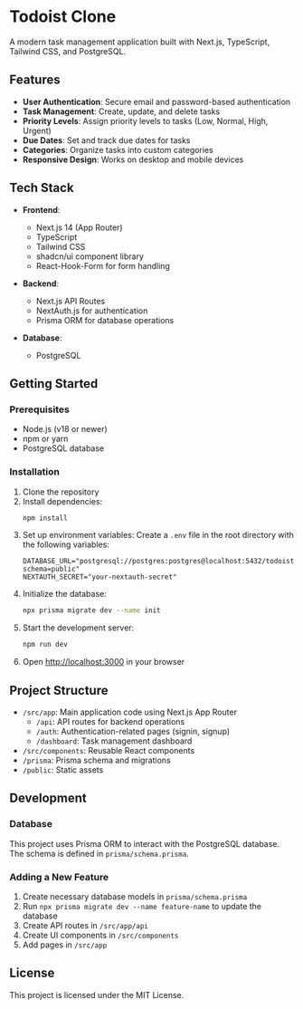 # Todoist Clone

A modern task management application built with Next.js, TypeScript, Tailwind CSS, and PostgreSQL.

## Features

- **User Authentication**: Secure email and password-based authentication
- **Task Management**: Create, update, and delete tasks
- **Priority Levels**: Assign priority levels to tasks (Low, Normal, High, Urgent)
- **Due Dates**: Set and track due dates for tasks
- **Categories**: Organize tasks into custom categories
- **Responsive Design**: Works on desktop and mobile devices

## Tech Stack

- **Frontend**:
  - Next.js 14 (App Router)
  - TypeScript
  - Tailwind CSS
  - shadcn/ui component library
  - React-Hook-Form for form handling

- **Backend**:
  - Next.js API Routes
  - NextAuth.js for authentication
  - Prisma ORM for database operations

- **Database**:
  - PostgreSQL

## Getting Started

### Prerequisites

- Node.js (v18 or newer)
- npm or yarn
- PostgreSQL database

### Installation

1. Clone the repository
2. Install dependencies:
   ```bash
   npm install
   ```
3. Set up environment variables:
   Create a `.env` file in the root directory with the following variables:
   ```
   DATABASE_URL="postgresql://postgres:postgres@localhost:5432/todoist?schema=public"
   NEXTAUTH_SECRET="your-nextauth-secret"
   ```
4. Initialize the database:
   ```bash
   npx prisma migrate dev --name init
   ```
5. Start the development server:
   ```bash
   npm run dev
   ```
6. Open [http://localhost:3000](http://localhost:3000) in your browser

## Project Structure

- `/src/app`: Main application code using Next.js App Router
  - `/api`: API routes for backend operations
  - `/auth`: Authentication-related pages (signin, signup)
  - `/dashboard`: Task management dashboard
- `/src/components`: Reusable React components
- `/prisma`: Prisma schema and migrations
- `/public`: Static assets

## Development

### Database

This project uses Prisma ORM to interact with the PostgreSQL database. The schema is defined in `prisma/schema.prisma`.

### Adding a New Feature

1. Create necessary database models in `prisma/schema.prisma`
2. Run `npx prisma migrate dev --name feature-name` to update the database
3. Create API routes in `/src/app/api`
4. Create UI components in `/src/components`
5. Add pages in `/src/app`

## License

This project is licensed under the MIT License.
